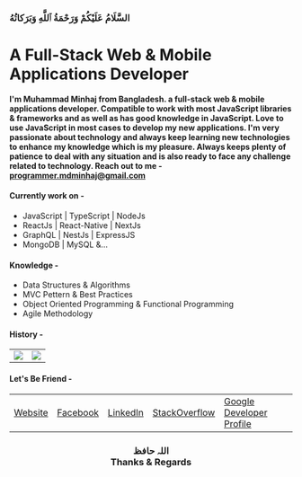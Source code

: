 <h3 align="left">
 السَّلَامُ عَلَيْكُمْ وَرَحْمَةُ ٱللَّهِ وَبَرَكاتُهُ
</h3>

# A Full-Stack Web & Mobile Applications Developer

**I'm Muhammad Minhaj from Bangladesh. a full-stack web & mobile applications developer. Compatible to work with most JavaScript libraries & frameworks and as well as has good knowledge in JavaScript. Love to use JavaScript in most cases to develop my new applications. I'm very passionate about technology and always keep learning new technologies to enhance my knowledge which is my pleasure. Always keeps plenty of patience to deal with any situation and is also ready to face any challenge related to technology. Reach out to me -**
**programmer.mdminhaj@gmail.com**

#### Currently work on -

- JavaScript | TypeScript | NodeJs
- ReactJs | React-Native | NextJs
- GraphQL | NestJs | ExpressJS
- MongoDB | MySQL &...

#### Knowledge -

- Data Structures & Algorithms
- MVC Pettern & Best Practices
- Object Oriented Programming & Functional Programming
- Agile Methodology

#### History -

<table>
  <tr>
    <td valign="center"><img src="https://github-readme-stats.vercel.app/api/top-langs/?username=MuhammadMinhaj&layout=compact&show_icons=true&title_color=ffffff&icon_color=34abeb&text_color=daf7dc&bg_color=151515"/></td>
    <td valign="center"><img src="https://github-readme-stats.vercel.app/api?username=MuhammadMinhaj&show_icons=true&title_color=ffffff&icon_color=34abeb&text_color=daf7dc&bg_color=151515"/></td>
  </tr>
</table>

#### Let's Be Friend -

<table align="center">
  <tr>
    <td>
      <div>
        <a href="https://muhammadminhaj.github.io" target="_blank">Website</a>
      </div>
    </td>
    <td>
      <div>
        <a href="https://www.facebook.com/MuhammadMinhaj2" target="_blank"
          >Facebook</a
        >
      </div>
    </td>
    <td>
      <div>
        <a href="https://www.linkedin.com/in/Muhammad-Minhaj" target="_blank"
          >LinkedIn</a
        >
      </div>
    </td>
    <td>
      <div>
        <a
          href="https://stackoverflow.com/users/13464821/muhammad-minhaj"
          target="_blank"
          >StackOverflow</a
        >
      </div>
    </td>
    <td>
      <div>
        <a href="https://g.dev/MuhammadMinhaj" target="_blank"
          >Google Developer Profile</a
        >
      </div>
    </td>
  </tr>
</table>

<h3 align="center">
  اللہ حافظ
  <br />
  Thanks & Regards
</h3>

<!--
**MuhammadMinhaj/MuhammadMinhaj** is a ✨ _special_ ✨ repository because its `README.md` (this file) appears on your GitHub profile.

Here are some ideas to get you started:

- 🔭 I’m currently working on ...
- 🌱 I’m currently learning ...
- 👯 I’m looking to collaborate on ...
- 🤔 I’m looking for help with ...
- 💬 Ask me about ...
- 📫 How to reach me: ...
- 😄 Pronouns: ...
- ⚡ Fun fact: ...
-->
